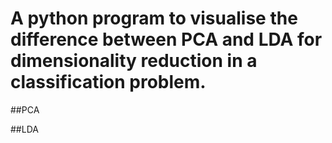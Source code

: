 # A python program to visualise the difference between PCA and LDA for dimensionality reduction in a classification problem.

##PCA

##LDA
